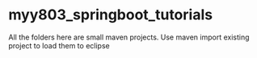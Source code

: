 # myy803_springboot_tutorials
All the folders here are small maven projects.
Use maven import existing project to load them to eclipse
